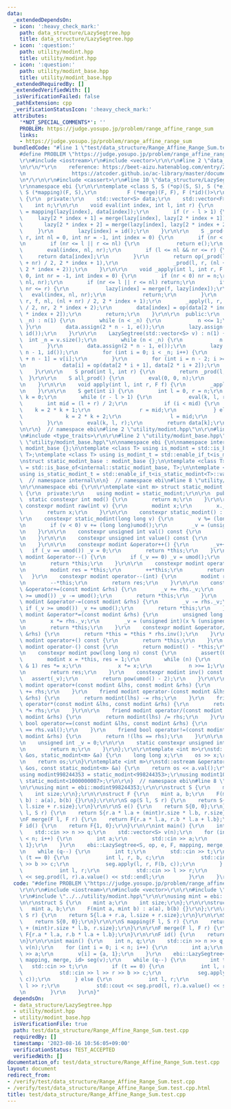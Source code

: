 ```yaml
---
data:
  _extendedDependsOn:
  - icon: ':heavy_check_mark:'
    path: data_structure/LazySegtree.hpp
    title: data_structure/LazySegtree.hpp
  - icon: ':question:'
    path: utility/modint.hpp
    title: utility/modint.hpp
  - icon: ':question:'
    path: utility/modint_base.hpp
    title: utility/modint_base.hpp
  _extendedRequiredBy: []
  _extendedVerifiedWith: []
  _isVerificationFailed: false
  _pathExtension: cpp
  _verificationStatusIcon: ':heavy_check_mark:'
  attributes:
    '*NOT_SPECIAL_COMMENTS*': ''
    PROBLEM: https://judge.yosupo.jp/problem/range_affine_range_sum
    links:
    - https://judge.yosupo.jp/problem/range_affine_range_sum
  bundledCode: "#line 1 \"test/data_structure/Range_Affine_Range_Sum.test.cpp\"\n\
    #define PROBLEM \"https://judge.yosupo.jp/problem/range_affine_range_sum\"\r\n\
    \r\n#include <iostream>\r\n#include <vector>\r\n\r\n#line 2 \"data_structure/LazySegtree.hpp\"\
    \n\r\n/*\r\n    reference: https://beet-aizu.hatenablog.com/entry/2017/12/01/225955\r\
    \n               https://atcoder.github.io/ac-library/master/document_ja/lazysegtree.html\r\
    \n*/\r\n\r\n#include <cassert>\r\n#line 10 \"data_structure/LazySegtree.hpp\"\n\
    \r\nnamespace ebi {\r\n\r\ntemplate <class S, S (*op)(S, S), S (*e)(), class F,\
    \ S (*mapping)(F, S),\r\n          F (*merge)(F, F), F (*id)()>\r\nstruct LazySegtree\
    \ {\r\n  private:\r\n    std::vector<S> data;\r\n    std::vector<F> lazy;\r\n\
    \    int n;\r\n\r\n    void eval(int index, int l, int r) {\r\n        data[index]\
    \ = mapping(lazy[index], data[index]);\r\n        if (r - l > 1) {\r\n       \
    \     lazy[2 * index + 1] = merge(lazy[index], lazy[2 * index + 1]);\r\n     \
    \       lazy[2 * index + 2] = merge(lazy[index], lazy[2 * index + 2]);\r\n   \
    \     }\r\n        lazy[index] = id();\r\n    }\r\n\r\n    S _prod(int l, int\
    \ r, int nl = 0, int nr = -1, int index = 0) {\r\n        if (nr < 0) nr = n;\r\
    \n        if (nr <= l || r <= nl) {\r\n            return e();\r\n        }\r\n\
    \        eval(index, nl, nr);\r\n        if (l <= nl && nr <= r) {\r\n       \
    \     return data[index];\r\n        }\r\n        return op(_prod(l, r, nl, (nl\
    \ + nr) / 2, 2 * index + 1),\r\n                  _prod(l, r, (nl + nr) / 2, nr,\
    \ 2 * index + 2));\r\n    }\r\n\r\n    void _apply(int l, int r, F f, int nl =\
    \ 0, int nr = -1, int index = 0) {\r\n        if (nr < 0) nr = n;\r\n        eval(index,\
    \ nl, nr);\r\n        if (nr <= l || r <= nl) return;\r\n        if (l <= nl &&\
    \ nr <= r) {\r\n            lazy[index] = merge(f, lazy[index]);\r\n         \
    \   eval(index, nl, nr);\r\n            return;\r\n        }\r\n        _apply(l,\
    \ r, f, nl, (nl + nr) / 2, 2 * index + 1);\r\n        _apply(l, r, f, (nl + nr)\
    \ / 2, nr, 2 * index + 2);\r\n        data[index] = op(data[2 * index + 1], data[2\
    \ * index + 2]);\r\n        return;\r\n    }\r\n\r\n  public:\r\n    LazySegtree(int\
    \ _n) : n(1) {\r\n        while (n < _n) {\r\n            n <<= 1;\r\n       \
    \ }\r\n        data.assign(2 * n - 1, e());\r\n        lazy.assign(2 * n - 1,\
    \ id());\r\n    }\r\n\r\n    LazySegtree(std::vector<S> v) : n(1) {\r\n      \
    \  int _n = v.size();\r\n        while (n < _n) {\r\n            n <<= 1;\r\n\
    \        }\r\n        data.assign(2 * n - 1, e());\r\n        lazy.assign(2 *\
    \ n - 1, id());\r\n        for (int i = 0; i < _n; i++) {\r\n            data[i\
    \ + n - 1] = v[i];\r\n        }\r\n        for (int i = n - 2; i >= 0; i--) {\r\
    \n            data[i] = op(data[2 * i + 1], data[2 * i + 2]);\r\n        }\r\n\
    \    }\r\n\r\n    S prod(int l, int r) {\r\n        return _prod(l, r);\r\n  \
    \  }\r\n\r\n    S all_prod() {\r\n        eval(0, 0, n);\r\n        return data[0];\r\
    \n    }\r\n\r\n    void apply(int l, int r, F f) {\r\n        _apply(l, r, f);\r\
    \n    }\r\n\r\n    S get(int i) {\r\n        int l = 0, r = n;\r\n        int\
    \ k = 0;\r\n        while (r - l > 1) {\r\n            eval(k, l, r);\r\n    \
    \        int mid = (l + r) / 2;\r\n            if (i < mid) {\r\n            \
    \    k = 2 * k + 1;\r\n                r = mid;\r\n            } else {\r\n  \
    \              k = 2 * k + 2;\r\n                l = mid;\r\n            }\r\n\
    \        }\r\n        eval(k, l, r);\r\n        return data[k];\r\n    }\r\n};\r\
    \n\r\n}  // namespace ebi\n#line 2 \"utility/modint.hpp\"\n\r\n#line 5 \"utility/modint.hpp\"\
    \n#include <type_traits>\r\n\r\n#line 2 \"utility/modint_base.hpp\"\n\n#line 4\
    \ \"utility/modint_base.hpp\"\n\nnamespace ebi {\n\nnamespace internal {\n\nstruct\
    \ modint_base {};\n\ntemplate <class T> using is_modint = std::is_base_of<modint_base,\
    \ T>;\ntemplate <class T> using is_modint_t = std::enable_if_t<is_modint<T>::value>;\n\
    \nstruct static_modint_base : modint_base {};\n\ntemplate <class T>\nusing is_static_modint\
    \ = std::is_base_of<internal::static_modint_base, T>;\n\ntemplate <class T>\n\
    using is_static_modint_t = std::enable_if_t<is_static_modint<T>::value>;\n\n}\
    \  // namespace internal\n\n}  // namespace ebi\n#line 8 \"utility/modint.hpp\"\
    \n\r\nnamespace ebi {\r\n\r\ntemplate <int m> struct static_modint : internal::static_modint_base\
    \ {\r\n  private:\r\n    using modint = static_modint;\r\n\r\n  public:\r\n  \
    \  static constexpr int mod() {\r\n        return m;\r\n    }\r\n\r\n    static\
    \ constexpr modint raw(int v) {\r\n        modint x;\r\n        x._v = v;\r\n\
    \        return x;\r\n    }\r\n\r\n    constexpr static_modint() : _v(0) {}\r\n\
    \r\n    constexpr static_modint(long long v) {\r\n        v %= (long long)umod();\r\
    \n        if (v < 0) v += (long long)umod();\r\n        _v = (unsigned int)v;\r\
    \n    }\r\n\r\n    constexpr unsigned int val() const {\r\n        return _v;\r\
    \n    }\r\n\r\n    constexpr unsigned int value() const {\r\n        return val();\r\
    \n    }\r\n\r\n    constexpr modint &operator++() {\r\n        _v++;\r\n     \
    \   if (_v == umod()) _v = 0;\r\n        return *this;\r\n    }\r\n    constexpr\
    \ modint &operator--() {\r\n        if (_v == 0) _v = umod();\r\n        _v--;\r\
    \n        return *this;\r\n    }\r\n\r\n    constexpr modint operator++(int) {\r\
    \n        modint res = *this;\r\n        ++*this;\r\n        return res;\r\n \
    \   }\r\n    constexpr modint operator--(int) {\r\n        modint res = *this;\r\
    \n        --*this;\r\n        return res;\r\n    }\r\n\r\n    constexpr modint\
    \ &operator+=(const modint &rhs) {\r\n        _v += rhs._v;\r\n        if (_v\
    \ >= umod()) _v -= umod();\r\n        return *this;\r\n    }\r\n    constexpr\
    \ modint &operator-=(const modint &rhs) {\r\n        _v -= rhs._v;\r\n       \
    \ if (_v >= umod()) _v += umod();\r\n        return *this;\r\n    }\r\n    constexpr\
    \ modint &operator*=(const modint &rhs) {\r\n        unsigned long long x = _v;\r\
    \n        x *= rhs._v;\r\n        _v = (unsigned int)(x % (unsigned long long)umod());\r\
    \n        return *this;\r\n    }\r\n    constexpr modint &operator/=(const modint\
    \ &rhs) {\r\n        return *this = *this * rhs.inv();\r\n    }\r\n\r\n    constexpr\
    \ modint operator+() const {\r\n        return *this;\r\n    }\r\n    constexpr\
    \ modint operator-() const {\r\n        return modint() - *this;\r\n    }\r\n\r\
    \n    constexpr modint pow(long long n) const {\r\n        assert(0 <= n);\r\n\
    \        modint x = *this, res = 1;\r\n        while (n) {\r\n            if (n\
    \ & 1) res *= x;\r\n            x *= x;\r\n            n >>= 1;\r\n        }\r\
    \n        return res;\r\n    }\r\n    constexpr modint inv() const {\r\n     \
    \   assert(_v);\r\n        return pow(umod() - 2);\r\n    }\r\n\r\n    friend\
    \ modint operator+(const modint &lhs, const modint &rhs) {\r\n        return modint(lhs)\
    \ += rhs;\r\n    }\r\n    friend modint operator-(const modint &lhs, const modint\
    \ &rhs) {\r\n        return modint(lhs) -= rhs;\r\n    }\r\n    friend modint\
    \ operator*(const modint &lhs, const modint &rhs) {\r\n        return modint(lhs)\
    \ *= rhs;\r\n    }\r\n\r\n    friend modint operator/(const modint &lhs, const\
    \ modint &rhs) {\r\n        return modint(lhs) /= rhs;\r\n    }\r\n    friend\
    \ bool operator==(const modint &lhs, const modint &rhs) {\r\n        return lhs.val()\
    \ == rhs.val();\r\n    }\r\n    friend bool operator!=(const modint &lhs, const\
    \ modint &rhs) {\r\n        return !(lhs == rhs);\r\n    }\r\n\r\n  private:\r\
    \n    unsigned int _v = 0;\r\n\r\n    static constexpr unsigned int umod() {\r\
    \n        return m;\r\n    }\r\n};\r\n\r\ntemplate <int m>\r\nstd::istream &operator>>(std::istream\
    \ &os, static_modint<m> &a) {\r\n    long long x;\r\n    os >> x;\r\n    a = x;\r\
    \n    return os;\r\n}\r\ntemplate <int m>\r\nstd::ostream &operator<<(std::ostream\
    \ &os, const static_modint<m> &a) {\r\n    return os << a.val();\r\n}\r\n\r\n\
    using modint998244353 = static_modint<998244353>;\r\nusing modint1000000007 =\
    \ static_modint<1000000007>;\r\n\r\n}  // namespace ebi\n#line 8 \"test/data_structure/Range_Affine_Range_Sum.test.cpp\"\
    \n\r\nusing mint = ebi::modint998244353;\r\n\r\nstruct S {\r\n    mint a;\r\n\
    \    int size;\r\n};\r\n\r\nstruct F {\r\n    mint a, b;\r\n    F(mint a, mint\
    \ b) : a(a), b(b) {}\r\n};\r\n\r\nS op(S l, S r) {\r\n    return S{l.a + r.a,\
    \ l.size + r.size};\r\n}\r\n\r\nS e() {\r\n    return S{0, 0};\r\n}\r\n\r\nS mapping(F\
    \ l, S r) {\r\n    return S{r.a * l.a + (mint)r.size * l.b, r.size};\r\n}\r\n\r\
    \nF merge(F l, F r) {\r\n    return F{r.a * l.a, r.b * l.a + l.b};\r\n}\r\n\r\n\
    F id() {\r\n    return F{1, 0};\r\n}\r\n\r\nint main() {\r\n    int n, q;\r\n\
    \    std::cin >> n >> q;\r\n    std::vector<S> v(n);\r\n    for (int i = 0; i\
    \ < n; i++) {\r\n        int a;\r\n        std::cin >> a;\r\n        v[i] = {a,\
    \ 1};\r\n    }\r\n    ebi::LazySegtree<S, op, e, F, mapping, merge, id> seg(v);\r\
    \n    while (q--) {\r\n        int t;\r\n        std::cin >> t;\r\n        if\
    \ (t == 0) {\r\n            int l, r, b, c;\r\n            std::cin >> l >> r\
    \ >> b >> c;\r\n            seg.apply(l, r, F(b, c));\r\n        } else {\r\n\
    \            int l, r;\r\n            std::cin >> l >> r;\r\n            std::cout\
    \ << seg.prod(l, r).a.value() << std::endl;\r\n        }\r\n    }\r\n}\n"
  code: "#define PROBLEM \"https://judge.yosupo.jp/problem/range_affine_range_sum\"\
    \r\n\r\n#include <iostream>\r\n#include <vector>\r\n\r\n#include \"../../data_structure/LazySegtree.hpp\"\
    \r\n#include \"../../utility/modint.hpp\"\r\n\r\nusing mint = ebi::modint998244353;\r\
    \n\r\nstruct S {\r\n    mint a;\r\n    int size;\r\n};\r\n\r\nstruct F {\r\n \
    \   mint a, b;\r\n    F(mint a, mint b) : a(a), b(b) {}\r\n};\r\n\r\nS op(S l,\
    \ S r) {\r\n    return S{l.a + r.a, l.size + r.size};\r\n}\r\n\r\nS e() {\r\n\
    \    return S{0, 0};\r\n}\r\n\r\nS mapping(F l, S r) {\r\n    return S{r.a * l.a\
    \ + (mint)r.size * l.b, r.size};\r\n}\r\n\r\nF merge(F l, F r) {\r\n    return\
    \ F{r.a * l.a, r.b * l.a + l.b};\r\n}\r\n\r\nF id() {\r\n    return F{1, 0};\r\
    \n}\r\n\r\nint main() {\r\n    int n, q;\r\n    std::cin >> n >> q;\r\n    std::vector<S>\
    \ v(n);\r\n    for (int i = 0; i < n; i++) {\r\n        int a;\r\n        std::cin\
    \ >> a;\r\n        v[i] = {a, 1};\r\n    }\r\n    ebi::LazySegtree<S, op, e, F,\
    \ mapping, merge, id> seg(v);\r\n    while (q--) {\r\n        int t;\r\n     \
    \   std::cin >> t;\r\n        if (t == 0) {\r\n            int l, r, b, c;\r\n\
    \            std::cin >> l >> r >> b >> c;\r\n            seg.apply(l, r, F(b,\
    \ c));\r\n        } else {\r\n            int l, r;\r\n            std::cin >>\
    \ l >> r;\r\n            std::cout << seg.prod(l, r).a.value() << std::endl;\r\
    \n        }\r\n    }\r\n}"
  dependsOn:
  - data_structure/LazySegtree.hpp
  - utility/modint.hpp
  - utility/modint_base.hpp
  isVerificationFile: true
  path: test/data_structure/Range_Affine_Range_Sum.test.cpp
  requiredBy: []
  timestamp: '2023-08-16 10:56:05+09:00'
  verificationStatus: TEST_ACCEPTED
  verifiedWith: []
documentation_of: test/data_structure/Range_Affine_Range_Sum.test.cpp
layout: document
redirect_from:
- /verify/test/data_structure/Range_Affine_Range_Sum.test.cpp
- /verify/test/data_structure/Range_Affine_Range_Sum.test.cpp.html
title: test/data_structure/Range_Affine_Range_Sum.test.cpp
---
```

